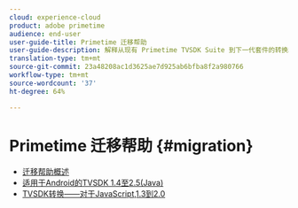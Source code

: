 ```yaml
---
cloud: experience-cloud
product: adobe primetime
audience: end-user
user-guide-title: Primetime 迁移帮助
user-guide-description: 解释从现有 Primetime TVSDK Suite 到下一代套件的转换和迁移流程。
translation-type: tm+mt
source-git-commit: 23a48208ac1d3625ae7d925ab6bfba8f2a980766
workflow-type: tm+mt
source-wordcount: '37'
ht-degree: 64%

---
```



# Primetime 迁移帮助  {#migration}

+ [迁移帮助概述](home.md)
+ [适用于Android的TVSDK 1.4至2.5(Java)](tvsdk-14-25-android.md)
+ [TVSDK转换——对于JavaScript,1.3到2.0](tvsdk-13-to-20-for-javascript.md)
